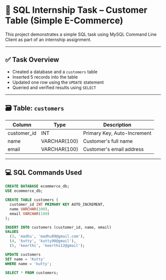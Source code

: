 # 📘 SQL Internship Task – Customer Table (Simple E-Commerce)

This project demonstrates a simple SQL task using MySQL Command Line Client as part of an internship assignment.

---

## ✅ Task Overview

- Created a database and a `customers` table
- Inserted 5 records into the table
- Updated one row using the `UPDATE` statement
- Queried and verified results using `SELECT`

---

## 🗃️ Table: `customers`

| Column       | Type         | Description                |
|--------------|--------------|----------------------------|
| customer_id  | INT          | Primary Key, Auto-Increment |
| name         | VARCHAR(100) | Customer's full name       |
| email        | VARCHAR(100) | Customer's email address   |

---

## 💻 SQL Commands Used

```sql
CREATE DATABASE ecommerce_db;
USE ecommerce_db;

CREATE TABLE customers (
  customer_id INT PRIMARY KEY AUTO_INCREMENT,
  name VARCHAR(100),
  email VARCHAR(100)
);

INSERT INTO customers (customer_id, name, email)
VALUES
  (3, 'madhu', 'madhu89@gmail.com'),
  (4, 'kutty', 'kutty90@gmail'),
  (5, 'keerthi', 'keerthi12@gmail');

UPDATE customers
SET name = 'Kutty'
WHERE name = 'kutty';

SELECT * FROM customers;
